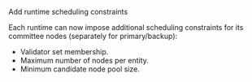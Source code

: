 Add runtime scheduling constraints

Each runtime can now impose additional scheduling constraints for its
committee nodes (separately for primary/backup):

- Validator set membership.
- Maximum number of nodes per entity.
- Minimum candidate node pool size.
